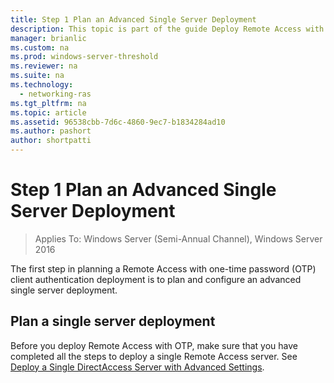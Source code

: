 ```yaml
---
title: Step 1 Plan an Advanced Single Server Deployment
description: This topic is part of the guide Deploy Remote Access with OTP Authentication in Windows Server 2016.
manager: brianlic
ms.custom: na
ms.prod: windows-server-threshold
ms.reviewer: na
ms.suite: na
ms.technology: 
  - networking-ras
ms.tgt_pltfrm: na
ms.topic: article
ms.assetid: 96538cbb-7d6c-4860-9ec7-b1834284ad10
ms.author: pashort
author: shortpatti
---
```

# Step 1 Plan an Advanced Single Server Deployment

>Applies To: Windows Server (Semi-Annual Channel), Windows Server 2016

The first step in planning a Remote Access with one-time password (OTP) client authentication deployment is to plan and configure an advanced single server deployment.  
  
## Plan a single server deployment  
Before you deploy Remote Access with OTP, make sure that you have completed all the steps to deploy a single Remote Access server. See [Deploy a Single DirectAccess Server with Advanced Settings](https://technet.microsoft.com/windows-server-docs/networking/remote-access/directaccess/single-server-advanced/deploy-a-single-directaccess-server-with-advanced-settings).  
  


